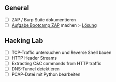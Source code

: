 ## General
- [ ] ZAP / Burp Suite dokumentieren
- [ ] [Aufgabe Bootcamp ZAP](https://github.com/ii-nik/siw-facss-2021f-boot2/tree/main/40_Repetitionen/02_ZAP_WebApps_Scannen) machen > [Lösung](https://github.com/ii-nik/siw-facss-2021f-boot2/blob/main/30_Projekte/siw-docker-webapp/SOLUTION.md)

## Hacking Lab
- [ ] TCP-Traffic untersuchen und Reverse Shell bauen
- [ ] HTTP Header Streams
- [ ] Extracting C&C commands from HTTP traffic
- [ ] DNS-Tunnel detektieren
- [ ] PCAP-Datei mit Python bearbeiten